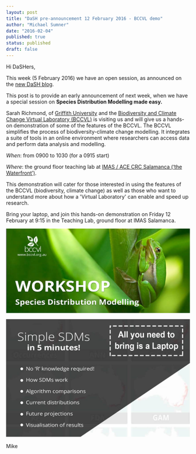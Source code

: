 ```yaml
---
layout: post
title: "DaSH pre-announcement 12 February 2016 - BCCVL demo"
author: "Michael Sumner"
date: "2016-02-04"
published: true
status: published
draft: false
---
```



Hi DaSHers, 

This week (5 February 2016) we have an open session, as announced on the [new DaSH blog](http://datasciencehobart.github.io/2016/02/03/DaSH-5-February.html). 


This post is to provide an early announcement of next week, when we have a special session on **Species Distribution Modelling made easy.**

Sarah Richmond, of [Griffith University](https://www.griffith.edu.au/)  and the [Biodiversity and Climate Change Virtual Laboratory (BCCVL)](https://www.griffith.edu.au/research/research-excellence/climate-resilient-decision-support-toolkit/the-biodiversity-and-climate-change-virtual-laboratory) is visiting us and will give us a hands-on demonstration of some of the features of the BCCVL. The BCCVL simplifies the process of biodiversity-climate change modelling. It integrates a suite of tools in an online environment where researchers can access data and perform data analysis and modelling.


*When*:  from 0900 to 1030 (for a 0915 start)

*Where*: the ground floor teaching lab at [IMAS / ACE CRC Salamanca (‘the Waterfront’)](https://www.google.com.au/maps/place/Antarctic+Climate+%26+Ecosystems+CRC/@-42.8864995,147.3332809,17.25z/data=!4m2!3m1!1s0x0000000000000000:0x6643069d32752fb7). 


This demonstration will cater for those interested in using the features of the BCCVL (biodiversity, climate change) as well as those who want to understand more about how a 'Virtual Laboratory' can enable and speed up research.

 Bring your laptop, and join this hands-on demonstration on Friday 12 February at 9:15 in the Teaching Lab, ground floor  at IMAS Salamanca.

![alt text](bccvl/bccvl.png)

![alt text](bccvl/deets.jpg)

Mike


